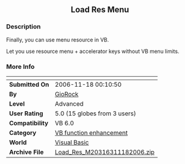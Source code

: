 ﻿<div align="center">

## Load Res Menu


</div>

### Description

Finally, you can use menu resource in VB.

Let you use resource menu + accelerator keys without VB menu limits.
 
### More Info
 


<span>             |<span>
---                |---
**Submitted On**   |2006-11-18 00:10:50
**By**             |[GioRock](https://github.com/Planet-Source-Code/PSCIndex/blob/master/ByAuthor/giorock.md)
**Level**          |Advanced
**User Rating**    |5.0 (15 globes from 3 users)
**Compatibility**  |VB 6\.0
**Category**       |[VB function enhancement](https://github.com/Planet-Source-Code/PSCIndex/blob/master/ByCategory/vb-function-enhancement__1-25.md)
**World**          |[Visual Basic](https://github.com/Planet-Source-Code/PSCIndex/blob/master/ByWorld/visual-basic.md)
**Archive File**   |[Load\_Res\_M20316311182006\.zip](https://github.com/Planet-Source-Code/giorock-load-res-menu__1-67130/archive/master.zip)








